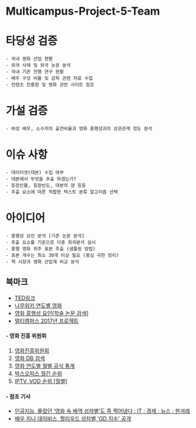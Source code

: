 
# Multicampus-Project-5-Team


# 타당성 검증
~~~
- 국내 영화 산업 현황
- 외국 사례 및 외국 논문 분석 
- 국내 기존 진행 연구 현황
- 배우 구성 비율 및 감독 관련 자료 수집
- 컨텐츠 진흥원 및 영화 관련 사이트 참조
~~~
 # 가설 검증
 ```
- 여성 배우, 소수자의 출연비율과 영화 흥행성과의 상관관계 정도 분석
```
# 이슈 사항
```
- 데이터셋(대본) 수집 여부
- 대본에서 무엇을 추출 하겠는가?
- 등장인물, 등장빈도, 대본의 양 등등
- 추출 요소에 따른 적합한 텍스트 분류 알고리즘 선택
```
# 아이디어
```
- 흥행성 요인 분석 [기존 논문 분석]
- 추출 요소를 기준으로 다중 회귀분석 실시
- 흥행 영화 위주 표본 추출 (샘플링 방법)
- 표본 개수는 최소 30개 이상 필요 (중심 극한 정리)
- 책 시장과 영화 산업계 비교 분석
```



  

## 북마크 
- [TED링크](https://www.ted.com/talks/stacy_smith_the_data_behind_hollywood_s_sexism/transcript?language=ko)
- [나무위키  연도별  영화](https://namu.wiki/w/%EB%B6%84%EB%A5%98:%EC%97%B0%EB%8F%84%EB%B3%84%20%EC%98%81%ED%99%94)
- [영화  흥행성  요인[학술  논문  검색]](http://www.riss.kr/search/Search.do?queryText=znSubject,%ED%9D%A5%ED%96%89%EC%98%81%ED%99%94&searchGubun=true&colName=bib_t&detailSearch=true#redirect)
- [멀티캠퍼스 2017년 프로젝트](https://m.blog.naver.com/PostView.nhn?blogId=mcgyber1&logNo=221093798669&rvid=9002B7F9B72BD1879F6357AA820458275CD7&proxyReferer=https%3A%2F%2Fm.search.naver.com%2Fsearch.naver%3Fquery%3D%25EA%25B2%25BD%25EA%25B8%25B0%2B%25EB%25B9%2585%25EB%258D%25B0%25EC%259D%25B4%25ED%2584%25B0%2B%25EC%258B%259C%25EC%2583%2581%26sm%3Dmtb_hty.top%26where%3Dm_video%26oquery%3D%25EA%25B2%25BD%25EA%25B8%25B0%2B%25EB%25B9%2585%25EB%258D%25B0%25EC%259D%25B4%25ED%2584%25B0%26tqi%3DT0khgspVuplssucdGECssssstdd-432281)

  
#### - 영화  진흥  위원회

1. [영화진흥위원회](http://www.kofic.or.kr/kofic/business/main/main.do)
2. [영화 DB 검색](http://www.kofic.or.kr/kofic/business/infm/introData.do)
3. [영화  연도별  월별  공식  통계](http://www.kobis.or.kr/kobis/business/stat/offc/searchOfficHitTotList.do?searchMode=year)
4. [박스오피스  월간  순위](http://www.kobis.or.kr/kobis/business/stat/boxs/onlinefindMonthlyBoxOfficeList.do?loadEnd=0&searchType=search&sSearchYearFrom=2018&sSearchMonthFrom=4&sMultiMovieYn=)
5.  [IPTV, VOD 순위 [월별]](http://www.kofic.or.kr/kofic/business/board/selectBoardList.do?boardNumber=2)


#### - 참조 기사
- [인공지능, 몰랐던 ‘영화  속  배역  성차별’도  콕  찍어낸다 : IT : 경제 : 뉴스 : 한겨레](http://www.hani.co.kr/arti/economy/it/787272.html)
- [배우  지나  데이비스, 할리우드  성차별 'GD 지수' 공개](http://www.koreaherald.com/view.php?ud=20160925000039&kr=1)

  

  
